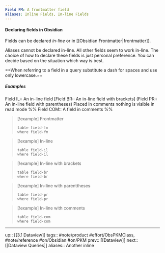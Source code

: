 ```yaml
---
Field FM: A frontmatter field
aliases: Inline Fields, In-line Fields
---
```

#### Declaring fields in Obsidian

Fields can be declared _in-line_ or in [[Obsidian Frontmatter|frontmatter]].

Aliases cannot be declared in-line. All other fields seem to work in-line. The choice of how to declare these fields is just personal preference. You can decide based on the situation which way is best.

==When referring to a field in a query substitute a dash for spaces and use only lowercase.==

##### Examples
Field IL:: An in-line field
[Field BR:: An in-line field with brackets]
(Field PR:: An in-line field with parentheses)
Placed in comments nothing is visible in read mode
%%
Field COM:: A field in comments
%%

> [!example] Frontmatter
> ```dataview
> table field-fm
> where field-fm
> ```

> [!example] In-line
> ```dataview
> table field-il
> where field-il
> ```

> [!example] In-line with brackets
> ```dataview
> table field-br
> where field-br
> ```

> [!example] In-line with parenttheses
> ```dataview
> table field-pr
> where field-pr
> ```

> [!example] In-line with comments
> ```dataview
> table field-com
> where field-com
> ```



---
up:: [[3.1 Dataview]]
tags:: #note/product #effort/ObsPKMClass, #note/reference #on/Obsidian #on/PKM 
prev:: [[Dataview]]
next:: [[Dataview Queries]]
aliases:: Another inline